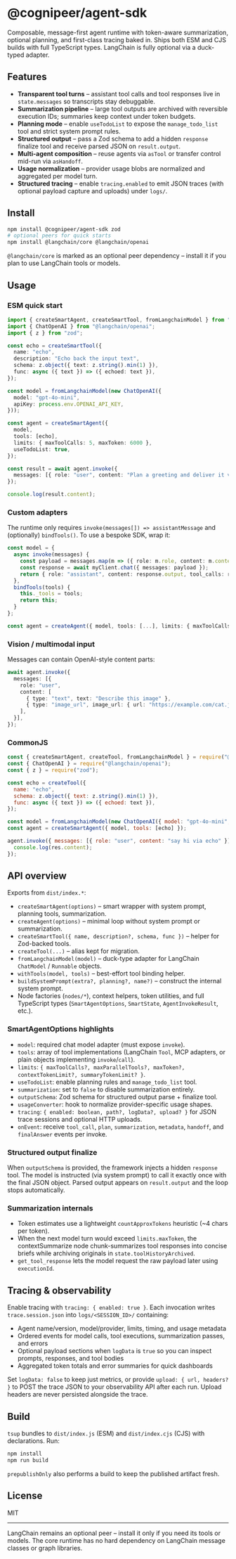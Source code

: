 # @cognipeer/agent-sdk

Composable, message-first agent runtime with token-aware summarization, optional planning, and first-class tracing baked in. Ships both ESM and CJS builds with full TypeScript types. LangChain is fully optional via a duck-typed adapter.

## Features

- **Transparent tool turns** – assistant tool calls and tool responses live in `state.messages` so transcripts stay debuggable.
- **Summarization pipeline** – large tool outputs are archived with reversible execution IDs; summaries keep context under token budgets.
- **Planning mode** – enable `useTodoList` to expose the `manage_todo_list` tool and strict system prompt rules.
- **Structured output** – pass a Zod schema to add a hidden `response` finalize tool and receive parsed JSON on `result.output`.
- **Multi-agent composition** – reuse agents via `asTool` or transfer control mid-run via `asHandoff`.
- **Usage normalization** – provider usage blobs are normalized and aggregated per model turn.
- **Structured tracing** – enable `tracing.enabled` to emit JSON traces (with optional payload capture and uploads) under `logs/`.

## Install

```sh
npm install @cognipeer/agent-sdk zod
# optional peers for quick starts
npm install @langchain/core @langchain/openai
```

`@langchain/core` is marked as an optional peer dependency – install it if you plan to use LangChain tools or models.

## Usage

### ESM quick start

```ts
import { createSmartAgent, createSmartTool, fromLangchainModel } from "@cognipeer/agent-sdk";
import { ChatOpenAI } from "@langchain/openai";
import { z } from "zod";

const echo = createSmartTool({
  name: "echo",
  description: "Echo back the input text",
  schema: z.object({ text: z.string().min(1) }),
  func: async ({ text }) => ({ echoed: text }),
});

const model = fromLangchainModel(new ChatOpenAI({
  model: "gpt-4o-mini",
  apiKey: process.env.OPENAI_API_KEY,
}));

const agent = createSmartAgent({
  model,
  tools: [echo],
  limits: { maxToolCalls: 5, maxToken: 6000 },
  useTodoList: true,
});

const result = await agent.invoke({
  messages: [{ role: "user", content: "Plan a greeting and deliver it via the echo tool" }],
});

console.log(result.content);
```

### Custom adapters

The runtime only requires `invoke(messages[]) => assistantMessage` and (optionally) `bindTools()`. To use a bespoke SDK, wrap it:

```ts
const model = {
  async invoke(messages) {
    const payload = messages.map(m => ({ role: m.role, content: m.content }));
    const response = await myClient.chat({ messages: payload });
    return { role: "assistant", content: response.output, tool_calls: response.tool_calls };
  },
  bindTools(tools) {
    this._tools = tools;
    return this;
  }
};

const agent = createAgent({ model, tools: [...], limits: { maxToolCalls: 3 } });
```

### Vision / multimodal input

Messages can contain OpenAI-style content parts:

```ts
await agent.invoke({
  messages: [{
    role: "user",
    content: [
      { type: "text", text: "Describe this image" },
      { type: "image_url", image_url: { url: "https://example.com/cat.jpg", detail: "low" } },
    ],
  }],
});
```

### CommonJS

```js
const { createSmartAgent, createTool, fromLangchainModel } = require("@cognipeer/agent-sdk");
const { ChatOpenAI } = require("@langchain/openai");
const { z } = require("zod");

const echo = createTool({
  name: "echo",
  schema: z.object({ text: z.string().min(1) }),
  func: async ({ text }) => ({ echoed: text }),
});

const model = fromLangchainModel(new ChatOpenAI({ model: "gpt-4o-mini", apiKey: process.env.OPENAI_API_KEY }));
const agent = createSmartAgent({ model, tools: [echo] });

agent.invoke({ messages: [{ role: "user", content: "say hi via echo" }] }).then(res => {
  console.log(res.content);
});
```

## API overview

Exports from `dist/index.*`:

- `createSmartAgent(options)` – smart wrapper with system prompt, planning tools, summarization.
- `createAgent(options)` – minimal loop without system prompt or summarization.
- `createSmartTool({ name, description?, schema, func })` – helper for Zod-backed tools.
- `createTool(...)` – alias kept for migration.
- `fromLangchainModel(model)` – duck-type adapter for LangChain `ChatModel` / `Runnable` objects.
- `withTools(model, tools)` – best-effort tool binding helper.
- `buildSystemPrompt(extra?, planning?, name?)` – construct the internal system prompt.
- Node factories (`nodes/*`), context helpers, token utilities, and full TypeScript types (`SmartAgentOptions`, `SmartState`, `AgentInvokeResult`, etc.).

### SmartAgentOptions highlights

- `model`: required chat model adapter (must expose `invoke`).
- `tools`: array of tool implementations (LangChain `Tool`, MCP adapters, or plain objects implementing `invoke`/`call`).
- `limits`: `{ maxToolCalls?, maxParallelTools?, maxToken?, contextTokenLimit?, summaryTokenLimit? }`.
- `useTodoList`: enable planning rules and `manage_todo_list` tool.
- `summarization`: set to `false` to disable summarization entirely.
- `outputSchema`: Zod schema for structured output parse + finalize tool.
- `usageConverter`: hook to normalize provider-specific usage shapes.
- `tracing`: `{ enabled: boolean, path?, logData?, upload? }` for JSON trace sessions and optional HTTP uploads.
- `onEvent`: receive `tool_call`, `plan`, `summarization`, `metadata`, `handoff`, and `finalAnswer` events per invoke.

### Structured output finalize

When `outputSchema` is provided, the framework injects a hidden `response` tool. The model is instructed (via system prompt) to call it exactly once with the final JSON object. Parsed output appears on `result.output` and the loop stops automatically.

### Summarization internals

- Token estimates use a lightweight `countApproxTokens` heuristic (~4 chars per token).
- When the next model turn would exceed `limits.maxToken`, the contextSummarize node chunk-summarizes tool responses into concise briefs while archiving originals in `state.toolHistoryArchived`.
- `get_tool_response` lets the model request the raw payload later using `executionId`.

## Tracing & observability

Enable tracing with `tracing: { enabled: true }`. Each invocation writes `trace.session.json` into `logs/<SESSION_ID>/` containing:

- Agent name/version, model/provider, limits, timing, and usage metadata
- Ordered events for model calls, tool executions, summarization passes, and errors
- Optional payload sections when `logData` is `true` so you can inspect prompts, responses, and tool bodies
- Aggregated token totals and error summaries for quick dashboards

Set `logData: false` to keep just metrics, or provide `upload: { url, headers? }` to POST the trace JSON to your observability API after each run. Upload headers are never persisted alongside the trace.

## Build

`tsup` bundles to `dist/index.js` (ESM) and `dist/index.cjs` (CJS) with declarations. Run:

```sh
npm install
npm run build
```

`prepublishOnly` also performs a build to keep the published artifact fresh.

## License

MIT

---

LangChain remains an optional peer – install it only if you need its tools or models. The core runtime has no hard dependency on LangChain message classes or graph libraries.
